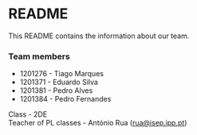 # README #

This README contains the information about our team.

### Team members ###

* 1201276 - Tiago Marques
* 1201371 - Eduardo Silva
* 1201381 - Pedro Alves
* 1201384 - Pedro Fernandes

Class - 2DE\
Teacher of PL classes - António Rua (rua@isep.ipp.pt)